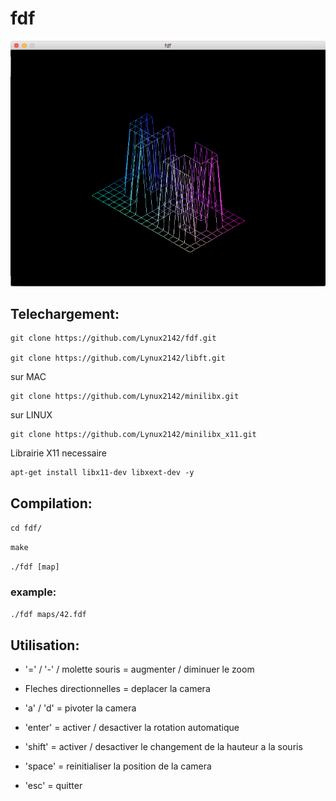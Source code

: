# fdf

![screenshot](/screen/screen.png?raw=true)

## Telechargement:
```
git clone https://github.com/Lynux2142/fdf.git

git clone https://github.com/Lynux2142/libft.git
```
sur MAC
```
git clone https://github.com/Lynux2142/minilibx.git
```
sur LINUX
```
git clone https://github.com/Lynux2142/minilibx_x11.git
```
Librairie X11 necessaire
```
apt-get install libx11-dev libxext-dev -y
```
## Compilation:

```cd fdf/```

```make```

```./fdf [map]```

### example:

```./fdf maps/42.fdf```

## Utilisation:

* '=' / '-' / molette souris = augmenter / diminuer le zoom

* Fleches directionnelles = deplacer la camera

* 'a' / 'd' = pivoter la camera

* 'enter' = activer / desactiver la rotation automatique

* 'shift' = activer / desactiver le changement de la hauteur a la souris

* 'space' = reinitialiser la position de la camera

* 'esc' = quitter
